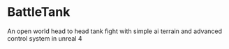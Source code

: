 # BattleTank
An open world head to head tank fight with simple ai terrain and advanced control system in unreal 4

